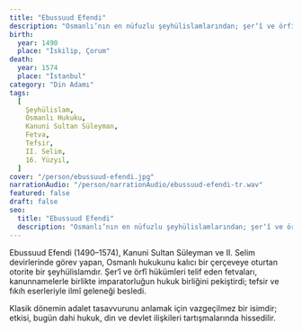 ```yaml
---
title: "Ebussuud Efendi"
description: "Osmanlı’nın en nüfuzlu şeyhülislamlarından; şer‘î ve örfî hukuku telif eden fetvalarıyla klasik Osmanlı hukukunu sistemleştiren bir âlimdir."
birth:
  year: 1490
  place: "İskilip, Çorum"
death:
  year: 1574
  place: "İstanbul"
category: "Din Adamı"
tags:
  [
    Şeyhülislam,
    Osmanlı Hukuku,
    Kanuni Sultan Süleyman,
    Fetva,
    Tefsir,
    II. Selim,
    16. Yüzyıl,
  ]
cover: "/person/ebussuud-efendi.jpg"
narrationAudio: "/person/narrationAudio/ebussuud-efendi-tr.wav"
featured: false
draft: false
seo:
  title: "Ebussuud Efendi"
  description: "Osmanlı’nın en nüfuzlu şeyhülislamlarından; şer‘î ve örfî hukuku telif eden fetvalarıyla klasik Osmanlı hukukunu sistemleştiren bir âlimdir."
---
```


Ebussuud Efendi (1490–1574), Kanuni Sultan Süleyman ve II. Selim devirlerinde görev yapan, Osmanlı hukukunu kalıcı bir çerçeveye oturtan otorite bir şeyhülislamdır. Şer‘î ve örfî hükümleri telif eden fetvaları, kanunnamelerle birlikte imparatorluğun hukuk birliğini pekiştirdi; tefsir ve fıkıh eserleriyle ilmî geleneği besledi.

Klasik dönemin adalet tasavvurunu anlamak için vazgeçilmez bir isimdir; etkisi, bugün dahi hukuk, din ve devlet ilişkileri tartışmalarında hissedilir.
